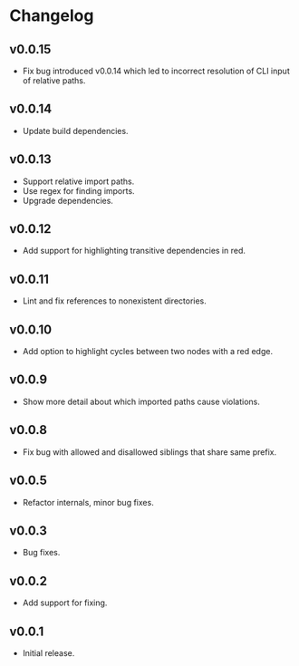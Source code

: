 # Changelog

## v0.0.15

- Fix bug introduced v0.0.14 which led to incorrect resolution of CLI input of relative paths.

## v0.0.14

- Update build dependencies.

## v0.0.13

- Support relative import paths.
- Use regex for finding imports.
- Upgrade dependencies.

## v0.0.12

- Add support for highlighting transitive dependencies in red.

## v0.0.11

- Lint and fix references to nonexistent directories.

## v0.0.10

- Add option to highlight cycles between two nodes with a red edge.

## v0.0.9

- Show more detail about which imported paths cause violations.

## v0.0.8

- Fix bug with allowed and disallowed siblings that share same prefix.

## v0.0.5

- Refactor internals, minor bug fixes.

## v0.0.3

- Bug fixes.

## v0.0.2

- Add support for fixing.

## v0.0.1

- Initial release.
